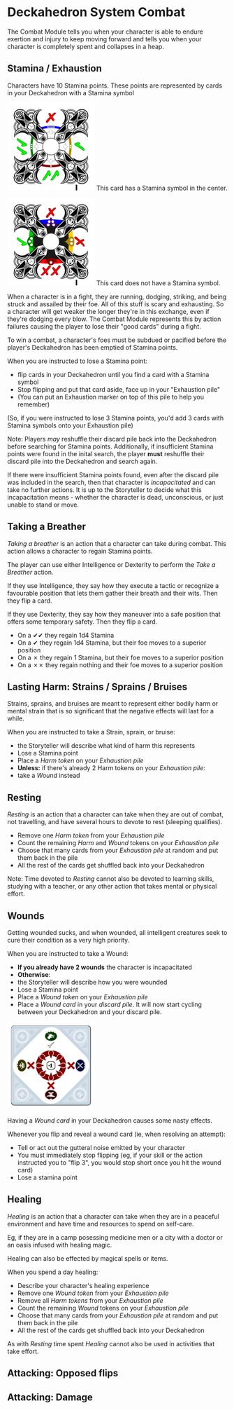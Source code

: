 # Deckahedron System Combat

The Combat Module tells you when your character is able to endure
exertion and injury to keep moving forward and tells you when your
character is completely spent and collapses in a heap.

## Stamina / Exhaustion

Characters have 10 Stamina points.  These points are represented by
cards in your Deckahedron with a Stamina symbol

![Image of card with Stamina](images/front_19_200.png)
This card has a Stamina symbol in the center.

![Image of card without Stamina](images/front_3_200.png)
This card does not have a Stamina symbol.

When a character is in a fight, they are running, dodging, striking, and
being struck and assailed by their foe.  All of this stuff is scary and
exhausting. So a character will get weaker the longer they're in this
exchange, even if they're dodging every blow. The Combat Module represents
this by action failures causing the player to lose their "good cards" during
a fight.

To win a combat, a character's foes must be subdued or pacified before the
player's Deckahedron has been emptied of Stamina points.

When you are instructed to lose a Stamina point:

 * flip cards in your Deckahedron until you find a card with a Stamina symbol
 * Stop flipping and put that card aside, face up in your "Exhaustion pile"
 * (You can put an Exhaustion marker on top of this pile to help you remember)

(So, if you were instructed to lose 3 Stamina points, you'd add 3 cards
with Stamina symbols onto your Exhaustion pile)

Note: Players *may* reshuffle their discard pile back into the Deckahedron
before searching for Stamina points. Additionally, if insufficient Stamina
points were found in the inital search, the player **must** reshuffle their
discard pile into the Deckahedron and search again.

If there were insufficient Stamina points found, even after the discard pile
was included in the search, then that character is *incapacitated* and can
take no further actions.  It is up to the Storyteller to decide what this
incapacitation means - whether the character is dead, unconscious, or just
unable to stand or move.

## Taking a Breather

*Taking a breather* is an action that a character can take during combat.
This action allows a character to regain Stamina points.

The player can use either Intelligence or Dexterity to perform the *Take a
Breather* action.

If they use Intelligence, they say how they execute a tactic or
recognize a favourable position that lets them gather their breath
and their wits. Then they flip a card.

If they use Dexterity, they say how they maneuver into a safe position
that offers some temporary safety. Then they flip a card.

 * On a ✔✔ they regain 1d4 Stamina
 * On a ✔ they regain 1d4 Stamina, but their foe moves to a superior position
 * On a ✗ they regain 1 Stamina, but their foe moves to a superior position
 * On a ✗✗ they regain nothing and their foe moves to a superior position

## Lasting Harm: Strains / Sprains / Bruises

Strains, sprains, and bruises are meant to represent either bodily harm
or mental strain that is so significant that the negative effects will last
for a while.

When you are instructed to take a Strain, sprain, or bruise:

 * the Storyteller will describe what kind of harm this represents
 * Lose a Stamina point
 * Place a *Harm token* on your *Exhaustion pile*
  * **Unless:** if there's already 2 Harm tokens on your *Exhaustion pile*:
   * take a *Wound* instead

## Resting

*Resting* is an action that a character can take when they are out of combat,
not travelling, and have several hours to devote to rest (sleeping qualifies).

 * Remove one *Harm token* from your *Exhaustion pile*
 * Count the remaining *Harm* and *Wound* tokens on your *Exhaustion pile*
 * Choose that many cards from your *Exhaustion pile* at random and put them
   back in the pile
 * All the rest of the cards get shuffled back into your Deckahedron

Note: Time devoted to *Resting* cannot also be devoted to learning skills,
studying with a teacher, or any other action that takes mental or physical
effort.

## Wounds

Getting wounded sucks, and when wounded, all intelligent creatures seek
to cure their condition as a very high priority.

When you are instructed to take a Wound:

 * **If you already have 2 wounds** the character is incapacitated
 * **Otherwise**:
  * the Storyteller will describe how you were wounded
  * Lose a Stamina point
  * Place a *Wound token* on your *Exhaustion pile*
  * Place a *Wound card* in your *discard pile*. It will now start cycling
    between your Deckahedron and your discard pile.

![Image of Wound card](images/wound_200.png)

Having a *Wound card* in your Deckahedron causes some nasty effects.

Whenever you flip and reveal a wound card (ie, when resolving an attempt):

 * Tell or act out the gutteral noise emitted by your character
 * You must immediately stop flipping (eg, if your skill or the
   action instructed you to "flip 3", you would stop short once you hit
   the wound card)
 * Lose a stamina point

## Healing

*Healing* is an action that a character can take when they are in a peaceful
environment and have time and resources to spend on self-care.

Eg, if they are in a camp posessing medicine men or a city with a doctor or
an oasis infused with healing magic.

Healing can also be effected by magical spells or items.

When you spend a day healing:

 * Describe your character's healing experience
 * Remove one *Wound token* from your *Exhaustion pile*
 * Remove all *Harm tokens* from your *Exhaustion pile*
 * Count the remaining *Wound* tokens on your *Exhaustion pile*
 * Choose that many cards from your *Exhaustion pile* at random and put them
   back in the pile
 * All the rest of the cards get shuffled back into your Deckahedron

As with *Resting* time spent *Healing* cannot also be used in activities that
take effort.

## Attacking: Opposed flips

## Attacking: Damage

